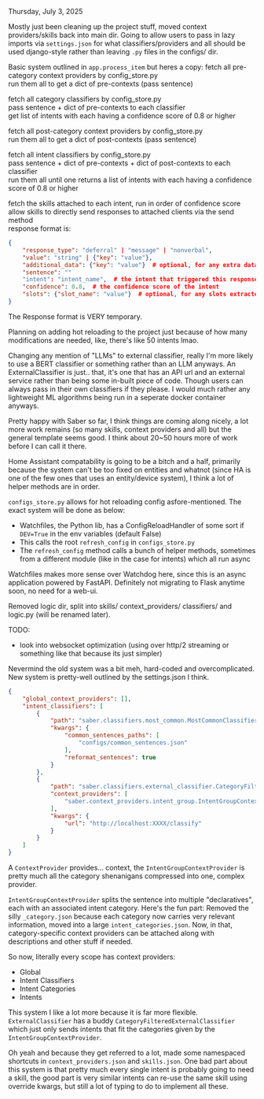 Thursday, July 3, 2025

Mostly just been cleaning up the project stuff, moved context providers/skills back into main dir. Going to allow users to pass in lazy imports via `settings.json` for what classifiers/providers and all should be used django-style rather than leaving `.py` files in the configs/ dir.

Basic system outlined in `app.process_item` but heres a copy:
fetch all pre-category context providers by config_store.py  
run them all to get a dict of pre-contexts (pass sentence)

fetch all category classifiers by config_store.py  
pass sentence + dict of pre-contexts to each classifier  
get list of intents with each having a confidence score of 0.8 or higher

fetch all post-category context providers by config_store.py  
run them all to get a dict of post-contexts (pass sentence)

fetch all intent classifiers by config_store.py  
pass sentence + dict of pre-contexts + dict of post-contexts to each classifier  
run them all until one returns a list of intents with each having a confidence score of 0.8 or higher

fetch the skills attached to each intent, run in order of confidence score  
allow skills to directly send responses to attached clients via the send method  
response format is:
```json
{
    "response_type": "deferral" | "message" | "nonverbal",
    "value": "string" | {"key": "value"},
    "additional_data": {"key": "value"}  # optional, for any extra data
    "sentence": ""
    "intent": "intent_name",  # the intent that triggered this response
    "confidence": 0.8,  # the confidence score of the intent
    "slots": {"slot_name": "value"}  # optional, for any slots extracted from the sentence
}
```

The Response format is VERY temporary.

Planning on adding hot reloading to the project just because of how many modifications are needed, like, there's like 50 intents lmao.

Changing any mention of "LLMs" to external classifier, really I'm more likely to use a BERT classifier or something rather than an LLM anyways. An ExternalClassifier is just.. that, it's one that has an API url and an external service rather than being some in-built piece of code. Though users can always pass in their own classifiers if they please. I would much rather any lightweight ML algorithms being run in a seperate docker container anyways.

Pretty happy with Saber so far, I think things are coming along nicely, a lot more work remains (so many skills, context providers and all) but the general template seems good. I think about 20~50 hours more of work before I can call it there.

Home Assistant compatability is going to be a bitch and a half, primarily because the system can't be too fixed on entities and whatnot (since HA is one of the few ones that uses an entity/device system), I think a lot of helper methods are in order.

`configs_store.py` allows for hot reloading config asfore-mentioned. The exact system will be done as below:
- Watchfiles, the Python lib, has a ConfigReloadHandler of some sort if `DEV=True` in the env variables (default False)
- This calls the root `refresh_config` in `configs_store.py` 
- The `refresh_config` method calls a bunch of helper methods, sometimes from a different module (like in the case for intents) which all run async

Watchfiles makes more sense over Watchdog here, since this is an async application powered by FastAPI. Definitely not migrating to Flask anytime soon, no need for a web-ui.

Removed logic dir, split into skills/ context_providers/ classifiers/ and logic.py (will be renamed later).

TODO:
- look into websocket optimization (using over http/2 streaming or something like that because its just simpler)

Nevermind the old system was a bit meh, hard-coded and overcomplicated. New system is pretty-well outlined by the settings.json I think.
```json
{
    "global_context_providers": [],
    "intent_classifiers": [
        {
            "path": "saber.classifiers.most_common.MostCommonClassifier",
            "kwargs": {
                "common_sentences_paths": [
                    "configs/common_sentences.json"
                ],
                "reformat_sentences": true
            }
        },
        {
            "path": "saber.classifiers.external_classifier.CategoryFilteredExternalClassifier",
            "context_providers": [
                "saber.context_providers.intent_group.IntentGroupContextProvider"
            ],
            "kwargs": {
                "url": "http://localhost:XXXX/classify"
            }
        }
    ]
}
```

A `ContextProvider` provides... context, the `IntentGroupContextProvider` is pretty much all the category shenanigans compressed into one, complex provider.

`IntentGroupContextProvider` splits the sentence into multiple "declaratives", each with an associated intent category. Here's the fun part:
Removed the silly `_category.json` because each category now carries very relevant information, moved into a large `intent_categories.json`. Now, in that,
category-specific context providers can be attached along with descriptions and other stuff if needed.

So now, literally every scope has context providers:
- Global
- Intent Classifiers
- Intent Categories
- Intents

This system I like a lot more because it is far more flexible. `ExternalClassifier` has a buddy `CategoryFilteredExternalClassifier` which just only sends intents that fit the categories given by the `IntentGroupContextProvider`.

Oh yeah and because they get referred to a lot, made some namespaced shortcuts in `context_providers.json` and `skills.json`. One bad part about this system is that pretty much every single intent is probably going to need a skill, the good part is very similar intents can re-use the same skill using override kwargs, but still a lot of typing to do to implement all these.